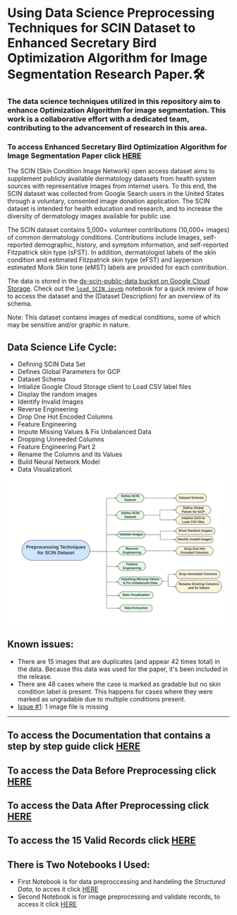 # Using Data Science Preprocessing Techniques for SCIN Dataset to Enhanced Secretary Bird Optimization Algorithm for Image Segmentation Research Paper.🛠️

### The data science techniques utilized in this repository aim to enhance Optimization Algorithm for image segmentation. This work is a collaborative effort with a dedicated team, contributing to the advancement of research in this area.

### To access Enhanced Secretary Bird Optimization Algorithm for Image Segmentation Paper click [HERE](https://github.com/sahermuhamed1/Data-Science-Techniques-for-Enhanced-Optimization-Algorithm/blob/main/Dermatology_Paper.pdf)

The SCIN (Skin Condition Image Network) open access dataset aims to supplement publicly available dermatology datasets from health system sources with representative images from internet users. To this end, the SCIN dataset was collected from Google Search users in the United States through a voluntary, consented image donation application. The SCIN dataset is intended for health education and research, and to increase the diversity of dermatology images available for public use.

The SCIN dataset contains 5,000+ volunteer contributions (10,000+ images) of common dermatology conditions. Contributions include Images, self-reported demographic, history, and symptom information, and self-reported Fitzpatrick skin type (sFST). In addition, dermatologist labels of the skin condition and estimated Fitzpatrick skin type (eFST) and layperson estimated Monk Skin tone (eMST) labels are provided for each contribution.

The data is stored in the [dx-scin-public-data bucket on Google Cloud Storage](https://console.cloud.google.com/storage/browser/dx-scin-public-data). Check out the [`load_SCIN.ipynb`](load_SCIN.ipynb) notebook for a quick review of how to access the dataset and the (Dataset Description) for an overview of its schema.

Note: This dataset contains images of medical conditions, some of which may be sensitive and/or graphic in nature.

## Data Science Life Cycle:

*   Defining SCIN Data Set
* 	Defines Global Parameters for GCP
*   Dataset Schema
*   Intialize Google Cloud Storage client to Load CSV label files
*   Display the random images
*   Identify Invalid Images
*   Reverse Engineering
*   Drop One Hot Encoded Columns
*   Feature Engineering
*   Impute Missing Values & Fix Unbalanced Data
*   Dropping Unneeded Columns
*   Feature Engineering Part 2
*   Rename the Columns and its Values
*   Build Neural Network Model
*   Data Visualization\


![Flow Chart](Flow%20Chart.png)


## Known issues:

* There are 15 images that are duplicates (and appear 42 times total) in the data. Because this data was used for the paper, it's been included in the release.
* There are 48 cases where the case is marked as gradable but no skin condition
  label is present. This happens for cases where they were marked as ungradable
  due to multiple conditions present.
* [Issue #1](https://github.com/google-research-datasets/scin/issues/1): 1 image file is missing


---


## To access the Documentation that contains a step by step guide click [HERE](https://github.com/sahermuhamed1/Predictive-Modeling-for-Skin-Condition-Image-Network-SCIN-/blob/main/Data%20Preprocessing%20Documentation.docx)

## To access the Data Before Preprocessing click [HERE](https://github.com/sahermuhamed1/Predictive-Modeling-for-Skin-Condition-Image-Network-SCIN-/blob/main/Original_dataset.csv)

## To access the Data After Preprocessing click [HERE](https://github.com/sahermuhamed1/Predictive-Modeling-for-Skin-Condition-Image-Network-SCIN-/blob/main/Preproccessed_dataset.csv)

## To access the 15 Valid Records click [HERE](https://github.com/sahermuhamed1/Predictive-Modeling-for-Skin-Condition-Image-Network-SCIN-/blob/main/Val_Samples.csv)

## There is Two Notebooks I Used:

*  First Notebook is for data preproccessing and handeling the *Structured Data*, to acces it click [HERE](https://github.com/sahermuhamed1/Predictive-Modeling-for-Skin-Condition-Image-Network-SCIN-/blob/main/scin_notebook.ipynb)
*  Second Notebook is for image preprocessing and validate records, to access it click [HERE](https://github.com/sahermuhamed1/Predictive-Modeling-for-Skin-Condition-Image-Network-SCIN-/blob/main/preprocessing.ipynb)



